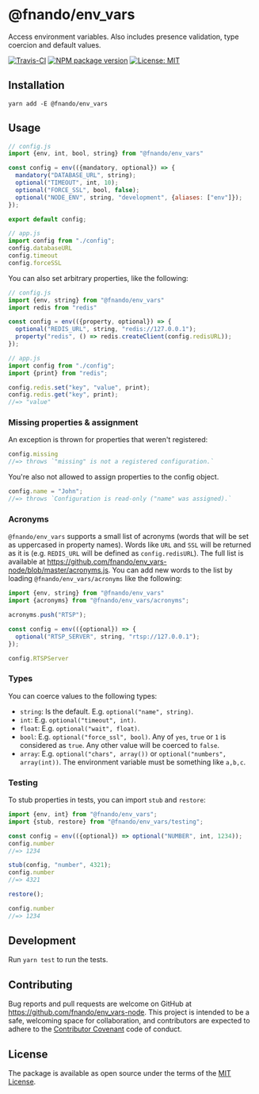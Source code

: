 # @fnando/env_vars

Access environment variables. Also includes presence validation, type coercion and default values.

[![Travis-CI](https://travis-ci.org/fnando/env_vars-node.svg)](https://travis-ci.org/fnando/env_vars-node)
[![NPM package version](https://img.shields.io/npm/v/@fnando/env_vars.svg)](https://www.npmjs.com/package/@fnando/env_vars)
[![License: MIT](https://img.shields.io/npm/l/@fnando/env_vars.svg)](https://tldrlegal.com/license/mit-license)

## Installation

```
yarn add -E @fnando/env_vars
```

## Usage

```js
// config.js
import {env, int, bool, string} from "@fnando/env_vars"

const config = env(({mandatory, optional}) => {
  mandatory("DATABASE_URL", string);
  optional("TIMEOUT", int, 10);
  optional("FORCE_SSL", bool, false);
  optional("NODE_ENV", string, "development", {aliases: ["env"]});
});

export default config;

// app.js
import config from "./config";
config.databaseURL
config.timeout
config.forceSSL
```

You can also set arbitrary properties, like the following:

```js
// config.js
import {env, string} from "@fnando/env_vars"
import redis from "redis"

const config = env(({property, optional}) => {
  optional("REDIS_URL", string, "redis://127.0.0.1");
  property("redis", () => redis.createClient(config.redisURL));
});

// app.js
import config from "./config";
import {print} from "redis";

config.redis.set("key", "value", print);
config.redis.get("key", print);
//=> "value"
```

### Missing properties & assignment

An exception is thrown for properties that weren't registered:

```js
config.missing
//=> throws `"missing" is not a registered configuration.`
```

You're also not allowed to assign properties to the config object.

```js
config.name = "John";
//=> throws `Configuration is read-only ("name" was assigned).`
```

### Acronyms

`@fnando/env_vars` supports a small list of acronyms (words that will be set as uppercased in property names). Words like `URL` and `SSL` will be returned as it is (e.g. `REDIS_URL` will be defined as `config.redisURL`). The full list is available at <https://github.com/fnando/env_vars-node/blob/master/acronyms.js>. You can add new words to the list by loading `@fnando/env_vars/acronyms` like the following:

```js
import {env, string} from "@fnando/env_vars"
import {acronyms} from "@fnando/env_vars/acronyms";

acronyms.push("RTSP");

const config = env(({optional}) => {
  optional("RTSP_SERVER", string, "rtsp://127.0.0.1");
});

config.RTSPServer
```

### Types

You can coerce values to the following types:

- `string`: Is the default. E.g. `optional("name", string)`.
- `int`: E.g. `optional("timeout", int)`.
- `float`: E.g. `optional("wait", float)`.
- `bool`: E.g. `optional("force_ssl", bool)`. Any of `yes`, `true` or `1` is considered as `true`. Any other value will be coerced to `false`.
- `array`: E.g. `optional("chars", array())` or `optional("numbers", array(int))`. The environment variable must be something like `a,b,c`.

### Testing

To stub properties in tests, you can import `stub` and `restore`:

```js
import {env, int} from "@fnando/env_vars";
import {stub, restore} from "@fnando/env_vars/testing";

const config = env(({optional}) => optional("NUMBER", int, 1234));
config.number
//=> 1234

stub(config, "number", 4321);
config.number
//=> 4321

restore();

config.number
//=> 1234
```

## Development

Run `yarn test` to run the tests.

## Contributing

Bug reports and pull requests are welcome on GitHub at https://github.com/fnando/env_vars-node. This project is intended to be a safe, welcoming space for collaboration, and contributors are expected to adhere to the [Contributor Covenant](contributor-covenant.org) code of conduct.

## License

The package is available as open source under the terms of the [MIT License](http://opensource.org/licenses/MIT).
